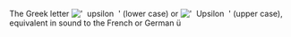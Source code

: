 The Greek letter
!['  upsilon  '](../dictionary/equation_images/2340.1..png) (lower case)
or !['  Upsilon  '](../dictionary/equation_images/2340.2..png) (upper
case), equivalent in sound to the French or German ü
